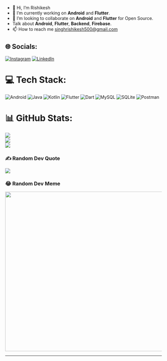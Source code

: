 - 👋 Hi, I’m Rishikesh
- 👀 I’m currently working on **Android** and **Flutter**.
- 💞️ I’m looking to collaborate on **Android** and **Flutter** for Open Source.
- Talk about **Android**, **Flutter**, **Backend**, **Firebase**.
- 📫 How to reach me singhrishikesh500@gmail.com

<!---
RishiTanu/RishiTanu is a ✨ special ✨ repository because its `README.md` (this file) appears on your GitHub profile.
You can click the Preview link to take a look at your changes.
--->

## 🌐 Socials:
[![Instagram](https://img.shields.io/badge/Instagram-%23E4405F.svg?logo=Instagram&logoColor=white)](https://instagram.com/rishikesh3439) [![LinkedIn](https://img.shields.io/badge/LinkedIn-%230077B5.svg?logo=linkedin&logoColor=white)](https://linkedin.com/in/rishikesh-singh-3880a8211) 

# 💻 Tech Stack:
![Android](https://img.shields.io/badge/Android-3DDC84?style=for-the-badge&logo=android&logoColor=white) ![Java](https://img.shields.io/badge/java-%23ED8B00.svg?style=for-the-badge&logo=java&logoColor=white) ![Kotlin](https://img.shields.io/badge/kotlin-%230095D5.svg?style=for-the-badge&logo=kotlin&logoColor=white) ![Flutter](https://img.shields.io/badge/Flutter-%2302569B.svg?style=for-the-badge&logo=Flutter&logoColor=white) ![Dart](https://img.shields.io/badge/dart-%230175C2.svg?style=for-the-badge&logo=dart&logoColor=white) ![MySQL](https://img.shields.io/badge/mysql-%2300f.svg?style=for-the-badge&logo=mysql&logoColor=white) ![SQLite](https://img.shields.io/badge/sqlite-%2307405e.svg?style=for-the-badge&logo=sqlite&logoColor=white) ![Postman](https://img.shields.io/badge/Postman-FF6C37?style=for-the-badge&logo=postman&logoColor=white) 
# 📊 GitHub Stats:
![](https://github-readme-stats.vercel.app/api?username=RishiTanu&theme=dark&hide_border=false&include_all_commits=true&count_private=true)<br/>
![](https://github-readme-streak-stats.herokuapp.com/?user=RishiTanu&theme=dark&hide_border=false)<br/>
![](https://github-readme-stats.vercel.app/api/top-langs/?username=RishiTanu&theme=dark&hide_border=false&include_all_commits=true&count_private=true&layout=compact)

### ✍️ Random Dev Quote
![](https://quotes-github-readme.vercel.app/api?type=horizontal&theme=radical)

### 😂 Random Dev Meme
<img src="https://random-memer.herokuapp.com/" width="512px"/>

---
<!-- [![](https://visitcount.itsvg.in/api?id=RishiTanu&icon=0&color=0)](https://visitcount.itsvg.in) -->
